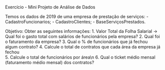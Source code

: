  Exercício - Mini Projeto de Análise de Dados
 
   Temos os dados de 2019 de uma empresa de prestação de serviços:
    - CadastroFuncionarios;
    - CadastroClientes;
    - BaseServiçosPrestados.

   Objetivo: Obter as seguintes informações:
    1. Valor Total da Folha Salarial -> Qual foi o gasto total com salários de funcionários pela empresa?
    2. Qual foi o faturamento da empresa?
    3. Qual o % de funcionários que já fechou algum contrato?
    4. Calcule o total de contratos que cada área da empresa já fechou<br>
    5. Calcule o total de funcionários por área\n
    6. Qual o ticket médio mensal (faturamento médio mensal) dos contratos?
